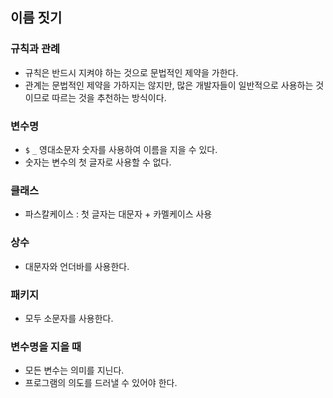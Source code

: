 ## 이름 짓기

### 규칙과 관례
- 규칙은 반드시 지켜야 하는 것으로 문법적인 제약을 가한다.
- 관계는 문법적인 제약을 가하지는 않지만, 많은 개발자들이 일반적으로 사용하는 것이므로 따르는 것을 추천하는 방식이다.

### 변수명
- `$` `_` 영대소문자 숫자를 사용하여 이름을 지을 수 있다.
- 숫자는 변수의 첫 글자로 사용할 수 없다.

### 클래스
- 파스칼케이스 : 첫 글자는 대문자 + 카멜케이스 사용

### 상수
- 대문자와 언더바를 사용한다.

### 패키지
- 모두 소문자를 사용한다.

### 변수명을 지을 때
- 모든 변수는 의미를 지닌다.
- 프로그램의 의도를 드러낼 수 있어야 한다.

